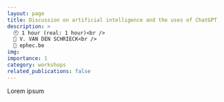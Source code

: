 ```yaml
---
layout: page
title: Discussion on artificial intelligence and the uses of ChatGPT
description: >
  🕙 1 hour (real: 1 hour)<br />
  👤 V. VAN DEN SCHRIECK<br />
  🔗 ephec.be
img:
importance: 1
category: workshops
related_publications: false
---
```


Lorem ipsum
